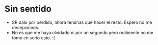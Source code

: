 # Sin sentido
- SR dalo por perdido, ahora tendrías que hacer el resto. Espero no me decepciones.
- No es que me haya olvidado ni por un segundo pero realmente no me tomo en serio esto. :(